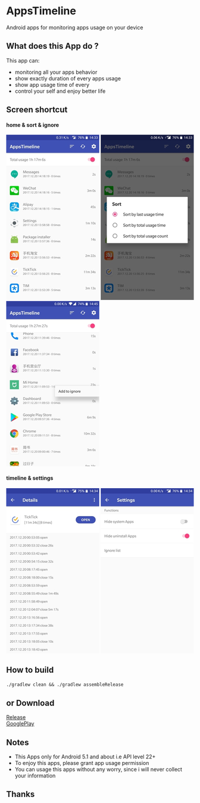 # AppsTimeline
Android apps for monitoring apps usage on your device

## What does this App do ?

This app can:

- monitoring all your apps behavior
- show exactly duration of every apps usage
- show app usage time of every
- control your self and enjoy better life

## Screen shortcut

#### home & sort & ignore
![home](images/home.jpg)
![sort](images/sort.jpg)
![ignore](images/ignore.jpg)
#### timeline & settings
![timeline](images/timeline.jpg)
![settings](images/settings.jpg)

## How to build

`./gradlew clean && ./gradlew assembleRelease`

## or Download

[Release](https://github.com/zhaobao/AppsTimeline/releases/tag/v1.0.0)  
[GooglePlay](https://play.google.com/store/apps/details?id=timeline.lizimumu.com.t)

## Notes

- This Apps only for Android 5.1 and about i.e API level 22+
- To enjoy this apps, please grant app usage permission
- You can usage this apps without any worry, since i will never collect your information

## Thanks
